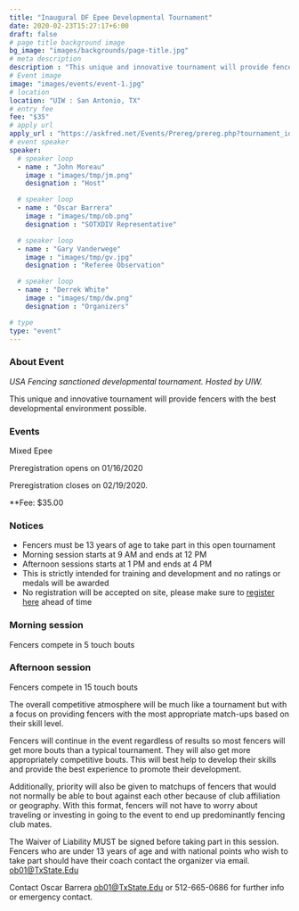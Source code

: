 ```yaml
---
title: "Inaugural DF Epee Developmental Tournament"
date: 2020-02-23T15:27:17+6:00
draft: false
# page title background image
bg_image: "images/backgrounds/page-title.jpg"
# meta description
description : "This unique and innovative tournament will provide fencers with the best developmental environment possible."
# Event image
image: "images/events/event-1.jpg"
# location
location: "UIW : San Antonio, TX"
# entry fee
fee: "$35"
# apply url
apply_url : "https://askfred.net/Events/Prereg/prereg.php?tournament_id=46154"
# event speaker
speaker:
  # speaker loop
  - name : "John Moreau"
    image : "images/tmp/jm.png"
    designation : "Host"

  # speaker loop
  - name : "Oscar Barrera"
    image : "images/tmp/ob.png"
    designation : "SOTXDIV Representative"

  # speaker loop
  - name : "Gary Vanderwege"
    image : "images/tmp/gv.jpg"
    designation : "Referee Observation"

  # speaker loop
  - name : "Derrek White"
    image : "images/tmp/dw.png"
    designation : "Organizers"

# type
type: "event"
---
```


### About Event


*USA Fencing sanctioned developmental tournament.  Hosted by UIW.*

This unique and innovative tournament will provide fencers with the best developmental environment possible.

### Events
Mixed Epee

Preregistration opens on 01/16/2020

Preregistration closes on 02/19/2020.

**Fee:  $35.00

### Notices
- Fencers must be 13 years of age to take part in this open tournament
- Morning session starts at 9 AM and ends at 12 PM
- Afternoon sessions starts at 1 PM and ends at 4 PM
- This is strictly intended for training and development and no ratings or medals will be awarded
- No registration will be accepted on site, please make sure to [register here](https://askfred.net/Events/moreInfo.php?tournament_id=46154 "Preregistration through AskFRED") ahead of time

### Morning session 
Fencers compete in 5 touch bouts

### Afternoon session 
Fencers compete in 15 touch bouts

The overall competitive atmosphere will be much like a tournament but with a focus on providing fencers with the most appropriate match-ups based on their skill level.

Fencers will continue in the event regardless of results so most fencers will get more bouts than a typical tournament. They will also get more appropriately competitive bouts. This will best help to develop their skills and provide the best experience to promote their development.

Additionally, priority will also be given to matchups of fencers that would not normally be able to bout against each other because of club affiliation or geography. With this format, fencers will not have to worry about traveling or investing in going to the event to end up predominantly fencing club mates.

The Waiver of Liability MUST be signed before taking part in this session.
Fencers who are under 13 years of age and with national points who wish to take part should have their coach contact the organizer via email. ob01@TxState.Edu

Contact Oscar Barrera
ob01@TxState.Edu or 512-665-0686 for further info or emergency contact.

